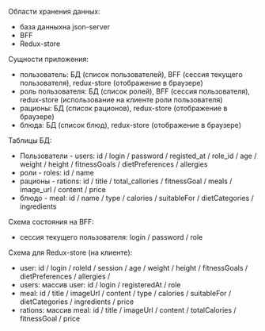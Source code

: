 Области хранения данных:

-   база данныхна json-server
-   BFF
-   Redux-store

Сущности приложения:

-   пользователь: БД (список пользователей), BFF (сессия текущего пользователя), redux-store (отображение в браузере)
-   роль пользователя: БД (список ролей), BFF (сессия пользователя), redux-store (использование на клиенте роли пользователя)
-   рационы: БД (список рационов), redux-store (отображение в браузере)
-   блюда: БД (список блюд), redux-store (отображение в браузере)

Таблицы БД:

-   Пользователи - users: id / login / password / registed_at / role_id / age / weight / height / fitnessGoals / dietPreferences / allergies 
-   роли - roles: id / name
-   рационы - rations: id / title / total_callories / fitnessGoal / meals / image_url / content / price
-   блюдо - meal: id / name / type / calories / suitableFor / dietCategories / ingredients

Схема состояния на BFF:

-   сессия текущего пользователя: login / password / role

Схема для Redux-store (на клиенте):

-   user: id / login / roleId / session / age / weight / height / fitnessGoals / dietPreferences / allergies /
-   users: массив user: id / login / registeredAt / role
-   meal: id / title / imageUrl / content / type / calories / suitableFor / dietCategories / ingredients / price
-   rations: массив meal: id / title / imageUrl / content /  totalCalories / fitnessGoal / price